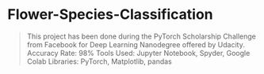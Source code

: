 # Flower-Species-Classification
> This project has been done during the PyTorch Scholarship Challenge from Facebook for Deep Learning Nanodegree offered by Udacity. 
> Accuracy Rate: 98% 
> Tools Used: Jupyter Notebook, Spyder, Google Colab 
> Libraries: PyTorch, Matplotlib, pandas 
